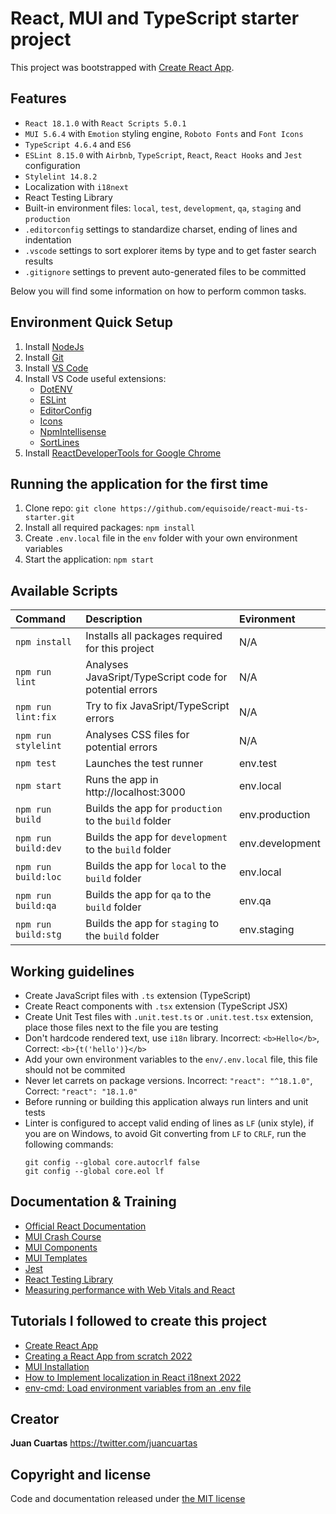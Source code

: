# React, MUI and TypeScript starter project

This project was bootstrapped with [Create React App](https://github.com/facebook/create-react-app).

## Features
 - `React 18.1.0` with `React Scripts 5.0.1`
 - `MUI 5.6.4` with `Emotion` styling engine, `Roboto Fonts` and `Font Icons`
 - `TypeScript 4.6.4` and `ES6`
 - `ESLint 8.15.0` with `Airbnb`, `TypeScript`, `React`, `React Hooks` and `Jest` configuration
 - `Stylelint 14.8.2`
 - Localization with `i18next`
 - React Testing Library
 - Built-in environment files: `local`, `test`, `development`, `qa`, `staging` and `production`
 - `.editorconfig` settings to standardize charset, ending of lines and indentation
 - `.vscode` settings to sort explorer items by type and to get faster search results
 - `.gitignore` settings to prevent auto-generated files to be committed


Below you will find some information on how to perform common tasks.

## Environment Quick Setup

1. Install [NodeJs](https://nodejs.org/es/download/)
2. Install [Git](https://git-scm.com/downloads)
3. Install [VS Code](https://code.visualstudio.com/download)
4. Install VS Code useful extensions:
   * [DotENV](https://marketplace.visualstudio.com/items?itemName=mikestead.dotenv)
   * [ESLint](https://marketplace.visualstudio.com/items?itemName=dbaeumer.vscode-eslint)
   * [EditorConfig](https://marketplace.visualstudio.com/items?itemName=EditorConfig.EditorConfig)
   * [Icons](https://marketplace.visualstudio.com/items?itemName=robertohuertasm.vscode-icons)
   * [NpmIntellisense](https://marketplace.visualstudio.com/items?itemName=christian-kohler.npm-intellisense)
   * [SortLines](https://marketplace.visualstudio.com/items?itemName=Tyriar.sort-lines)
5. Install [ReactDeveloperTools for Google Chrome](https://chrome.google.com/webstore/detail/react-developer-tools/fmkadmapgofadopljbjfkapdkoienihi)

## Running the application for the first time

1. Clone repo: `git clone https://github.com/equisoide/react-mui-ts-starter.git`
2. Install all required packages: `npm install`
3. Create `.env.local` file in the `env` folder with your own environment variables
4. Start the application: `npm start`

## Available Scripts
| Command             | Description                                               | Evironment      |
| :---                | :---                                                      | :---            |
| `npm install`       | Installs all packages required for this project           | N/A             |
| `npm run lint`      | Analyses JavaSript/TypeScript code for potential errors   | N/A             |
| `npm run lint:fix`  | Try to fix JavaSript/TypeScript errors                    | N/A             |
| `npm run stylelint` | Analyses CSS files for potential errors                   | N/A             |
| `npm test`          | Launches the test runner                                  | env.test        |
| `npm start`         | Runs the app in http://localhost:3000                     | env.local       |
| `npm run build`     | Builds the app for `production` to the `build` folder     | env.production  |
| `npm run build:dev` | Builds the app for `development` to the `build` folder    | env.development |
| `npm run build:loc` | Builds the app for `local` to the `build` folder          | env.local       |
| `npm run build:qa`  | Builds the app for `qa` to the `build` folder             | env.qa          |
| `npm run build:stg` | Builds the app for `staging` to the `build` folder        | env.staging     |

## Working guidelines
 - Create JavaScript files with `.ts` extension (TypeScript)
 - Create React components with `.tsx` extension (TypeScript JSX)
 - Create Unit Test files with `.unit.test.ts` or `.unit.test.tsx` extension, place those files next to the file you are testing
 - Don't hardcode rendered text, use `i18n` library. Incorrect: `<b>Hello</b>`, Correct: `<b>{t('hello')}</b>`
 - Add your own environment variables to the `env/.env.local` file, this file should not be commited
 - Never let carrets on package versions. Incorrect: `"react": "^18.1.0"`, Correct: `"react": "18.1.0"`
 - Before running or building this application always run linters and unit tests
 - Linter is configured to accept valid ending of lines as `LF` (unix style), if you are on Windows, to avoid Git converting from `LF` to `CRLF`, run the following commands:
   ```shell
   git config --global core.autocrlf false
   git config --global core.eol lf
   ```

## Documentation & Training
 - [Official React Documentation](https://reactjs.org/)
 - [MUI Crash Course](https://www.youtube.com/watch?v=o1chMISeTC0/)
 - [MUI Components](https://mui.com/material-ui/react-autocomplete/)
 - [MUI Templates](https://mui.com/material-ui/getting-started/templates/)
 - [Jest](https://jestjs.io/docs/getting-started)
 - [React Testing Library](https://testing-library.com/docs/)
 - [Measuring performance with Web Vitals and React](https://wanago.io/2022/02/07/measuring-performance-web-vitals-react/)

 ## Tutorials I followed to create this project
 - [Create React App](https://create-react-app.dev/)
 - [Creating a React App from scratch 2022](https://haithai91.medium.com/creating-a-react-app-from-scratch-2022-3a66788d66f9)
 - [MUI Installation](https://mui.com/material-ui/getting-started/installation/)
 - [How to Implement localization in React i18next 2022](https://www.ultimateakash.com/blog-details/IixDOGAKYAo=/How-to-Implement-localization-in-React-i18next-2022)
 - [env-cmd: Load environment variables from an .env file](https://github.com/toddbluhm/env-cmd)

## Creator

**Juan Cuartas** https://twitter.com/juancuartas

## Copyright and license

Code and documentation released under [the MIT license](https://github.com/equisoide/react-web-boilerplate/blob/master/LICENSE)

